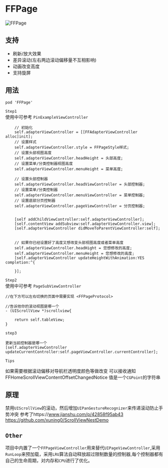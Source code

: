 # FFPage
![FFPage](https://github.com/H2OB/FFPage/blob/master/FFPage.gif)


## 支持
* 刷新/放大效果
* 差异滚动(左右两边滚动偏移量不互相影响)
* 动画改变高度
* 支持旋屏

## 用法

```
pod 'FFPage'
```


`Step1`    
使用中可参考 `PinExampleViewController`

```
    // 初始化
    self.adapterViewController = [[FFAdapterViewController alloc]init];
    // 设置样式
    self.adapterViewController.style = FFPageStyle样式;
    // 设置头部视图高度
    self.adapterViewController.headHeight = 头部高度;
    // 设置菜单/分类控制器视图高度
    self.adapterViewController.menuHeight = 菜单高度;
    
    // 设置头部控制器
    self.adapterViewController.headViewController = 头部控制器;
    // 设置菜单/分类控制器
    self.adapterViewController.menuViewController = 菜单控制器;
    // 设置底部分页控制器
    self.adapterViewController.pageViewController = 分页控制器;
    
    
    [self addChildViewController:self.adapterViewController];
    [self.contentView addSubview:self.adapterViewController.view];
    [self.adapterViewController didMoveToParentViewController:self];
    
    
    // 如果你已经设置好了高度又想改变头部视图高度或者菜单高度
    self.adapterViewController.headHight = 您想修改的高度;
    self.adapterViewController.menuHeight = 您想修改的高度;
    [self.adapterViewController updateHeightWithAnimation:YES completion:^{
            
    }];
```

`Step2`   
使用中可参考 `PageSubViewController`


```
//在下方可以左右切换的页面中需要实现 <FFPageProtocol>

//告诉他你的滚动视图是哪一个
- (UIScrollView *)scrollview{
    
    return self.tableView;
}
```

`step3`

```
更新当前控制器是哪一个
[self.adapterViewController updateCurrentController:self.pageViewController.currentController];
```

`Tips` 

如果需要根据滚动偏移对导航栏透明度颜色等做改变 可以接收通知FFHomeScrollViewContentOffsetChangedNotice 值是一个`CGPoint`的字符串 

## 原理
禁用`UIScrollView`的滚动，然后增加`UIPanGestureRecognizer`来传递滚动防止手势冲突
参考了https://www.jianshu.com/p/42858f95ab43
https://github.com/xuning0/ScrollViewNestDemo


## `Other`
项目中内置了一个`FFPageViewController`用来替代`UIPageViewController`,采用`RunLoop`来预加载，采用`LRU`算法自动释放超过限制数量的控制器,每个控制器都有自己的生命周期，对内存和`CPU`进行了优化。

